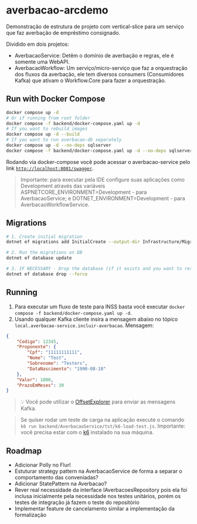 # averbacao-arcdemo
Demonstração de estrutura de projeto com vertical-slice para um serviço que faz averbação de empréstimo consignado.

Dividido em dois projetos:
- AverbacaoService: Detêm o domínio de averbação e regras, ele é somente uma WebAPI.
- AverbacaoWorkflow: Um serviço/micro-serviço que faz a orquestração dos fluxos da averbação, ele tem diversos consumers (Consumidores Kafka) que ativam o Workflow.Core para fazer a orquestração.

## Run with Docker Compose

```bash
docker compose up -d
# Or if running from root folder
docker compose -f backend/docker-compose.yaml up -d
# If you want to rebuild images
docker compose up -d --build
# If you want to run averbacao-db separately
docker compose up -d --no-deps sqlserver
docker compose -f backend/docker-compose.yaml up -d --no-deps sqlserver
```

Rodando via docker-compose você pode acessar o averbacao-service pelo link [`http://localhost:8081/swagger`](http://localhost:8081/swagger).

> Importante: para executar pela IDE configure suas aplicações como Development através das variáveis ASPNETCORE_ENVIRONMENT=Development - para AverbacaoService; e DOTNET_ENVIRONMENT=Development - para AverbacaoWorkflowService.

## Migrations

```bash
# 1. Create initial migration
dotnet ef migrations add InitialCreate --output-dir Infrastructure/Migrations

# 2. Run the migrations on DB
dotnet ef database update

# 3. IF NECESSARY - Drop the database (if it exists and you want to reset the migrations). Note that you will need to repeat the first two steps after this
dotnet ef database drop --force
```

## Running

1. Para executar um fluxo de teste para INSS basta você executar `docker compose -f backend/docker-compose.yaml up -d`.
2. Usando qualquer Kafka cliente insira a mensagem abaixo no tópico `local.averbacao-service.incluir-averbacao`.
Mensagem:
```json
{
    "Codigo": 12345,
    "Proponente": {
        "Cpf": "11111111111",
        "Nome": "Test",
        "Sobrenome": "Testers",
        "DataNascimento": "1990-08-10"
    },
    "Valor": 1000,
    "PrazoEmMeses": 30
}
```
> 💡 Você pode utilizar o [OffsetExplorer](https://www.kafkatool.com/) para enviar as mensagens Kafka.

> Se quiser rodar um teste de carga na aplicação execute o comando `k6 run backend/AverbacaoService/tst/k6-load-test.js`. Importante: você precisa estar com o [k6](k6.io/) instalado na sua máquina.

## Roadmap

- Adicionar Polly no Flurl
- Estuturar strategy pattern na AverbacaoService de forma a separar o comportamento das conveniadas?
- Adicionar StatePattern na Averbacao?
- Rever real necessidade da interface IAverbacoesRepository pois ela foi inclusa inicialmente pela necessidade nos testes unitários, porém os testes de integração já fazem o teste do repositório
- Implementar feature de cancelamento similar a implementação da formalização